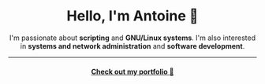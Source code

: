 <h1 align="center">Hello, I'm Antoine 👋</h1>

<p align="center">I'm passionate about <b>scripting</b> and <b>GNU/Linux systems</b>. I'm also interested in <b>systems and network administration</b> and <b>software development</b>.</p>

***
#### <p align="center"><a href="https://antoine.virgos.fr">Check out my portfolio 💼</a></p>
